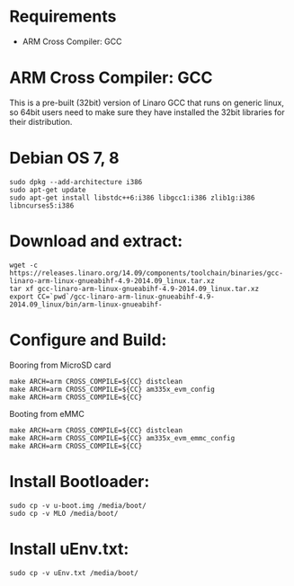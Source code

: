 # Requirements

* ARM Cross Compiler: GCC

# ARM Cross Compiler: GCC

This is a pre-built (32bit) version of Linaro GCC that runs on generic linux, so 64bit users need to make sure they have installed the 32bit libraries for their distribution.

# Debian OS 7, 8

    sudo dpkg --add-architecture i386
    sudo apt-get update
    sudo apt-get install libstdc++6:i386 libgcc1:i386 zlib1g:i386 libncurses5:i386

# Download and extract:

    wget -c https://releases.linaro.org/14.09/components/toolchain/binaries/gcc-linaro-arm-linux-gnueabihf-4.9-2014.09_linux.tar.xz
    tar xf gcc-linaro-arm-linux-gnueabihf-4.9-2014.09_linux.tar.xz
    export CC=`pwd`/gcc-linaro-arm-linux-gnueabihf-4.9-2014.09_linux/bin/arm-linux-gnueabihf-

# Configure and Build:

Booring from MicroSD card

    make ARCH=arm CROSS_COMPILE=${CC} distclean
    make ARCH=arm CROSS_COMPILE=${CC} am335x_evm_config
    make ARCH=arm CROSS_COMPILE=${CC}

Booting from eMMC

    make ARCH=arm CROSS_COMPILE=${CC} distclean
    make ARCH=arm CROSS_COMPILE=${CC} am335x_evm_emmc_config
    make ARCH=arm CROSS_COMPILE=${CC}

# Install Bootloader:

    sudo cp -v u-boot.img /media/boot/
    sudo cp -v MLO /media/boot/

# Install uEnv.txt:

    sudo cp -v uEnv.txt /media/boot/

